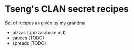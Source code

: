 # Tseng's CLAN secret recipes

Set of recipes as given by my grandma.

- pizzas (./pizzas/base.md)
- sauces (TODO)
- spreads (TODO)